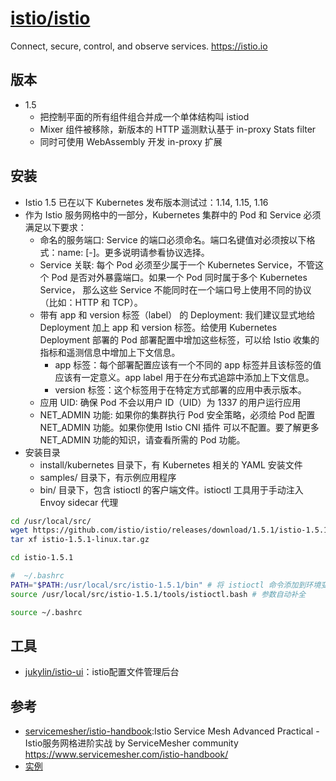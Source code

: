 # [istio/istio](https://github.com/istio/istio)

Connect, secure, control, and observe services. https://istio.io

## 版本

* 1.5
    - 把控制平面的所有组件组合并成一个单体结构叫 istiod
    - Mixer 组件被移除，新版本的 HTTP 遥测默认基于 in-proxy Stats filter
    - 同时可使用 WebAssembly 开发 in-proxy 扩展

## 安装

* Istio 1.5 已在以下 Kubernetes 发布版本测试过：1.14, 1.15, 1.16
* 作为 Istio 服务网格中的一部分，Kubernetes 集群中的 Pod 和 Service 必须满足以下要求：
    - 命名的服务端口: Service 的端口必须命名。端口名键值对必须按以下格式：name: <protocol>[-<suffix>]。更多说明请参看协议选择。
    - Service 关联: 每个 Pod 必须至少属于一个 Kubernetes Service，不管这个 Pod 是否对外暴露端口。如果一个 Pod 同时属于多个 Kubernetes Service， 那么这些 Service 不能同时在一个端口号上使用不同的协议（比如：HTTP 和 TCP）。
    - 带有 app 和 version 标签（label） 的 Deployment: 我们建议显式地给 Deployment 加上 app 和 version 标签。给使用 Kubernetes Deployment 部署的 Pod 部署配置中增加这些标签，可以给 Istio 收集的指标和遥测信息中增加上下文信息。
        + app 标签：每个部署配置应该有一个不同的 app 标签并且该标签的值应该有一定意义。app label 用于在分布式追踪中添加上下文信息。
        + version 标签：这个标签用于在特定方式部署的应用中表示版本。
    - 应用 UID: 确保 Pod 不会以用户 ID（UID）为 1337 的用户运行应用
    - NET_ADMIN 功能: 如果你的集群执行 Pod 安全策略，必须给 Pod 配置 NET_ADMIN 功能。如果你使用 Istio CNI 插件 可以不配置。要了解更多 NET_ADMIN 功能的知识，请查看所需的 Pod 功能。
* 安装目录
    - install/kubernetes 目录下，有 Kubernetes 相关的 YAML 安装文件
    - samples/ 目录下，有示例应用程序
    - bin/ 目录下，包含 istioctl 的客户端文件。istioctl 工具用于手动注入 Envoy sidecar 代理

```sh
cd /usr/local/src/
wget https://github.com/istio/istio/releases/download/1.5.1/istio-1.5.1-linux.tar.gz
tar xf istio-1.5.1-linux.tar.gz

cd istio-1.5.1

#  ~/.bashrc
PATH="$PATH:/usr/local/src/istio-1.5.1/bin" # 将 istioctl 命令添加到环境变量中
source /usr/local/src/istio-1.5.1/tools/istioctl.bash # 参数自动补全

source ~/.bashrc
```

## 工具

* [jukylin/istio-ui](https://github.com/jukylin/istio-ui)：istio配置文件管理后台

## 参考

* [servicemesher/istio-handbook](https://github.com/servicemesher/istio-handbook):Istio Service Mesh Advanced Practical - Istio服务网格进阶实战 by ServiceMesher community https://www.servicemesher.com/istio-handbook/
* [实例](https://istiobyexample.dev/)
